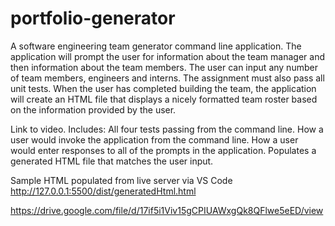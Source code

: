 # portfolio-generator
A software engineering team generator command line application. The application will prompt the user for information about the team manager and then information about the team members. The user can input any number of team members, engineers and interns. The assignment must also pass all unit tests. When the user has completed building the team, the application will create an HTML file that displays a nicely formatted team roster based on the information provided by the user.

Link to video. Includes: All four tests passing from the command line. How a user would invoke the application from the command line. How a user would enter responses to all of the prompts in the application. Populates a generated HTML file that matches the user input.

Sample HTML populated from live server via VS Code http://127.0.0.1:5500/dist/generatedHtml.html

https://drive.google.com/file/d/17if5i1Viv15gCPIUAWxgQk8QFlwe5eED/view